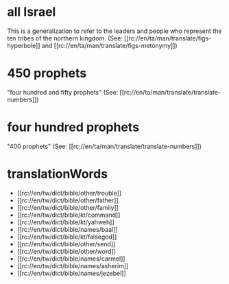 # all Israel

This is a generalization to refer to the leaders and people who represent the ten tribes of the northern kingdom. (See: [[rc://en/ta/man/translate/figs-hyperbole]] and [[rc://en/ta/man/translate/figs-metonymy]])

# 450 prophets

"four hundred and fifty prophets" (See: [[rc://en/ta/man/translate/translate-numbers]])

# four hundred prophets

"400 prophets" (See: [[rc://en/ta/man/translate/translate-numbers]])

# translationWords

* [[rc://en/tw/dict/bible/other/trouble]]
* [[rc://en/tw/dict/bible/other/father]]
* [[rc://en/tw/dict/bible/other/family]]
* [[rc://en/tw/dict/bible/kt/command]]
* [[rc://en/tw/dict/bible/kt/yahweh]]
* [[rc://en/tw/dict/bible/names/baal]]
* [[rc://en/tw/dict/bible/kt/falsegod]]
* [[rc://en/tw/dict/bible/other/send]]
* [[rc://en/tw/dict/bible/other/word]]
* [[rc://en/tw/dict/bible/names/carmel]]
* [[rc://en/tw/dict/bible/names/asherim]]
* [[rc://en/tw/dict/bible/names/jezebel]]